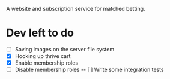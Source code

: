 A website and subscription service for matched betting.

# Dev left to do
- [ ] Saving images on the server file system
- [x] Hooking up thrive cart
- [x] Enable membership roles 
- [ ] Disable membership roles
-- [ ] Write some integration tests
